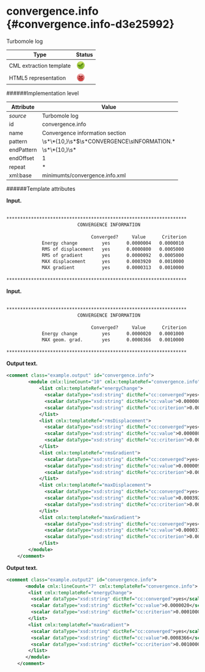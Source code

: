 # convergence.info {#convergence.info-d3e25992}

Turbomole log


| Type                                                                                                                                                | Status                                                                                                                                              |
|----|----|
| CML extraction template                                                                                                                             | ![](/imgs/Total.png)                                                                                                                                |
| HTML5 representation                                                                                                                                | ![](/imgs/None.png)                                                                                                                                 |

######Implementation level

| Attribute                                                                                                                                           | Value                                                                                                                                               |
|----|----|
| *source*                                                                                                                                            | Turbomole log                                                                                                                                       |
| id                                                                                                                                                  | convergence.info                                                                                                                                    |
| name                                                                                                                                                | Convergence information section                                                                                                                     |
| pattern                                                                                                                                             | \\s\*\\\*{10,}\\s\*\$\\s\*CONVERGENCE\\sINFORMATION.\*                                                                                              |
| endPattern                                                                                                                                          | \\s\*\\\*{10,}\\s\*                                                                                                                                 |
| endOffset                                                                                                                                           | 1                                                                                                                                                   |
| repeat                                                                                                                                              | \*                                                                                                                                                  |
| xml:base                                                                                                                                            | minimumts/convergence.info.xml                                                                                                                      |

######Template attributes

**Input.**

          ****************************************************************** 
                              CONVERGENCE INFORMATION

                                   Converged?     Value      Criterion
                 Energy change         yes      0.0000004   0.0000010
                 RMS of displacement   yes      0.0000800   0.0005000
                 RMS of gradient       yes      0.0000092   0.0005000
                 MAX displacement      yes      0.0003920   0.0010000
                 MAX gradient          yes      0.0000313   0.0010000
          ******************************************************************                             
        

**Input.**

          ****************************************************************** 
                              CONVERGENCE INFORMATION

                                   Converged?     Value      Criterion
                 Energy change         yes      0.0000020   0.0001000
                 MAX geom. grad.       yes      0.0008366   0.0010000
          ******************************************************************                            
        

**Output text.**

```xml
<comment class="example.output" id="convergence.info">
        <module cmlx:lineCount="10" cmlx:templateRef="convergence.info">
            <list cmlx:templateRef="energyChange">
              <scalar dataType="xsd:string" dictRef="cc:converged">yes</scalar>
              <scalar dataType="xsd:string" dictRef="cc:value">0.0000004</scalar>
              <scalar dataType="xsd:string" dictRef="cc:criterion">0.0000010</scalar>
            </list>
            <list cmlx:templateRef="rmsDisplacement">
              <scalar dataType="xsd:string" dictRef="cc:converged">yes</scalar>
              <scalar dataType="xsd:string" dictRef="cc:value">0.0000800</scalar>
              <scalar dataType="xsd:string" dictRef="cc:criterion">0.0005000</scalar>
            </list>
            <list cmlx:templateRef="rmsGradient">
              <scalar dataType="xsd:string" dictRef="cc:converged">yes</scalar>
              <scalar dataType="xsd:string" dictRef="cc:value">0.0000092</scalar>
              <scalar dataType="xsd:string" dictRef="cc:criterion">0.0005000</scalar>
            </list>
            <list cmlx:templateRef="maxDisplacement">
              <scalar dataType="xsd:string" dictRef="cc:converged">yes</scalar>
              <scalar dataType="xsd:string" dictRef="cc:value">0.0003920</scalar>
              <scalar dataType="xsd:string" dictRef="cc:criterion">0.0010000</scalar>
            </list>
            <list cmlx:templateRef="maxGradient">
              <scalar dataType="xsd:string" dictRef="cc:converged">yes</scalar>
              <scalar dataType="xsd:string" dictRef="cc:value">0.0000313</scalar>
              <scalar dataType="xsd:string" dictRef="cc:criterion">0.0010000</scalar>
            </list>
        </module>
    </comment>
```

**Output text.**

```xml
<comment class="example.output2" id="convergence.info">
       <module cmlx:lineCount="7" cmlx:templateRef="convergence.info">
        <list cmlx:templateRef="energyChange">
         <scalar dataType="xsd:string" dictRef="cc:converged">yes</scalar>
         <scalar dataType="xsd:string" dictRef="cc:value">0.0000020</scalar>
         <scalar dataType="xsd:string" dictRef="cc:criterion">0.0001000</scalar>
        </list>
        <list cmlx:templateRef="maxGradient">
         <scalar dataType="xsd:string" dictRef="cc:converged">yes</scalar>
         <scalar dataType="xsd:string" dictRef="cc:value">0.0008366</scalar>
         <scalar dataType="xsd:string" dictRef="cc:criterion">0.0010000</scalar>
        </list>
       </module>  
    </comment>
```
